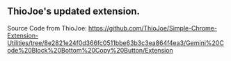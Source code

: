 ThioJoe's updated extension.
---
Source Code from ThioJoe: https://github.com/ThioJoe/Simple-Chrome-Extension-Utilities/tree/8e2821e24f0d366fc0511bbe63b3c3ea864f4ea3/Gemini%20Code%20Block%20Bottom%20Copy%20Button/Extension
